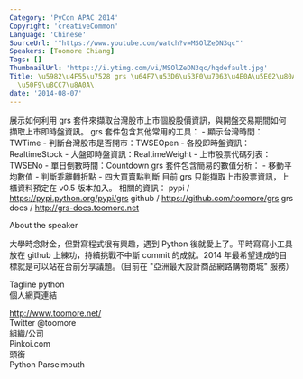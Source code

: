 ```yaml
---
Category: 'PyCon APAC 2014'
Copyright: 'creativeCommon'
Language: 'Chinese'
SourceUrl: '"https://www.youtube.com/watch?v=MSOlZeDN3qc"'
Speakers: [Toomore Chiang]
Tags: []
ThumbnailUrl: 'https://i.ytimg.com/vi/MSOlZeDN3qc/hqdefault.jpg'
Title: \u5982\u4F55\u7528 grs \u64F7\u53D6\u53F0\u7063\u4E0A\u5E02\u80A1\u7968\u80A1\
  \u50F9\u8CC7\u8A0A\
date: '2014-08-07'
---
```

展示如何利用 grs 套件來擷取台灣股市上市個股股價資訊，與開盤交易期間如何擷取上市即時盤資訊。 grs 套件包含其他常用的工具： - 顯示台灣時間：TWTime - 判斷台灣股市是否開市：TWSEOpen - 各股即時盤資訊：RealtimeStock - 大盤即時盤資訊：RealtimeWeight - 上市股票代碼列表：TWSENo - 單日倒數時間：Countdown grs 套件包含簡易的數值分析： - 移動平均數值 - 判斷乖離轉折點 - 四大買賣點判斷 目前 grs 只能擷取上市股票資訊，上櫃資料預定在 v0.5 版本加入。 相關的資訊： pypi / <https://pypi.python.org/pypi/grs> github / <https://github.com/toomore/grs> grs docs / <http://grs-docs.toomore.net>


About the speaker

大學時念財金，但對寫程式很有興趣，遇到 Python 後就愛上了。平時寫寫小工具放在 github 上練功，持續挑戰不中斷 commit 的成就。2014 年最希望達成的目標就是可以站在台前分享議題。（目前在 "亞洲最大設計商品網路購物商城" 服務）

Tagline
python  
個人網頁連結

<http://www.toomore.net/>  
Twitter
@toomore  
組織/公司  
Pinkoi.com  
頭銜  
Python Parselmouth
